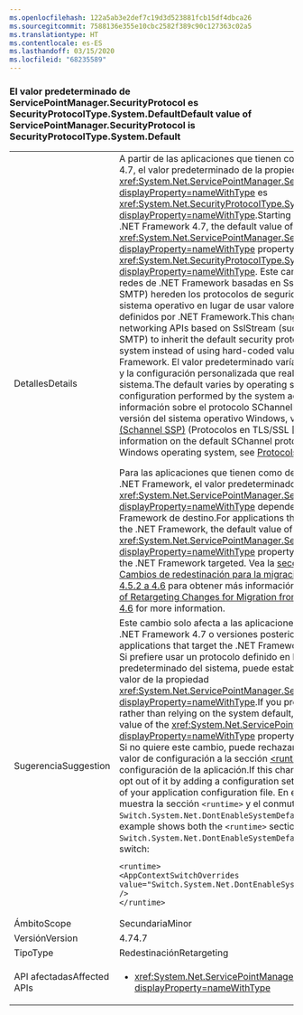 ```yaml
---
ms.openlocfilehash: 122a5ab3e2def7c19d3d523881fcb15df4dbca26
ms.sourcegitcommit: 7588136e355e10cbc2582f389c90c127363c02a5
ms.translationtype: HT
ms.contentlocale: es-ES
ms.lasthandoff: 03/15/2020
ms.locfileid: "68235589"
---
```

### <a name="default-value-of-servicepointmanagersecurityprotocol-is-securityprotocoltypesystemdefault"></a><span data-ttu-id="d43f8-101">El valor predeterminado de ServicePointManager.SecurityProtocol es SecurityProtocolType.System.Default</span><span class="sxs-lookup"><span data-stu-id="d43f8-101">Default value of ServicePointManager.SecurityProtocol is SecurityProtocolType.System.Default</span></span>

|   |   |
|---|---|
|<span data-ttu-id="d43f8-102">Detalles</span><span class="sxs-lookup"><span data-stu-id="d43f8-102">Details</span></span>|<span data-ttu-id="d43f8-103">A partir de las aplicaciones que tienen como destino .NET Framework 4.7, el valor predeterminado de la propiedad <xref:System.Net.ServicePointManager.SecurityProtocol?displayProperty=nameWithType> es <xref:System.Net.SecurityProtocolType.SystemDefault?displayProperty=nameWithType>.</span><span class="sxs-lookup"><span data-stu-id="d43f8-103">Starting with apps that target the .NET Framework 4.7, the default value of the <xref:System.Net.ServicePointManager.SecurityProtocol?displayProperty=nameWithType> property is <xref:System.Net.SecurityProtocolType.SystemDefault?displayProperty=nameWithType>.</span></span> <span data-ttu-id="d43f8-104">Este cambio permite que las API para redes de .NET Framework basadas en SslStream (como FTP, HTTPS y SMTP) hereden los protocolos de seguridad predeterminados del sistema operativo en lugar de usar valores codificados de forma rígida definidos por .NET Framework.</span><span class="sxs-lookup"><span data-stu-id="d43f8-104">This change allows .NET Framework networking APIs based on SslStream (such as FTP, HTTPS, and SMTP) to inherit the default security protocols from the operating system instead of using hard-coded values defined by the .NET Framework.</span></span> <span data-ttu-id="d43f8-105">El valor predeterminado varía según el sistema operativo y la configuración personalizada que realice el administrador del sistema.</span><span class="sxs-lookup"><span data-stu-id="d43f8-105">The default varies by operating system and any custom configuration performed by the system administrator.</span></span> <span data-ttu-id="d43f8-106">Para obtener información sobre el protocolo SChannel predeterminado en cada versión del sistema operativo Windows, vea [Protocols in TLS/SSL (Schannel SSP)](https://docs.microsoft.com/windows/desktop/SecAuthN/protocols-in-tls-ssl--schannel-ssp-) (Protocolos en TLS/SSL [Schannel SSP]).</span><span class="sxs-lookup"><span data-stu-id="d43f8-106">For information on the default SChannel protocol in each version of the Windows operating system, see [Protocols in TLS/SSL (Schannel SSP)](https://docs.microsoft.com/windows/desktop/SecAuthN/protocols-in-tls-ssl--schannel-ssp-).</span></span></p><span data-ttu-id="d43f8-107">Para las aplicaciones que tienen como destino una versión anterior de .NET Framework, el valor predeterminado de la propiedad <xref:System.Net.ServicePointManager.SecurityProtocol?displayProperty=nameWithType> depende de la versión de .NET Framework de destino.</span><span class="sxs-lookup"><span data-stu-id="d43f8-107">For applications that target an earlier version of the .NET Framework, the default value of the <xref:System.Net.ServicePointManager.SecurityProtocol?displayProperty=nameWithType> property depends on the version of the .NET Framework targeted.</span></span> <span data-ttu-id="d43f8-108">Vea la [sección Redes del artículo Cambios de redestinación para la migración desde .NET Framework 4.5.2 a 4.6](~/docs/framework/migration-guide/retargeting/4.5.2-4.6.md#networking) para obtener más información.</span><span class="sxs-lookup"><span data-stu-id="d43f8-108">See the [Networking section of Retargeting Changes for Migration from .NET Framework 4.5.2 to 4.6](~/docs/framework/migration-guide/retargeting/4.5.2-4.6.md#networking) for more information.</span></span>|
|<span data-ttu-id="d43f8-109">Sugerencia</span><span class="sxs-lookup"><span data-stu-id="d43f8-109">Suggestion</span></span>|<span data-ttu-id="d43f8-110">Este cambio solo afecta a las aplicaciones que tienen como destino .NET Framework 4.7 o versiones posteriores.</span><span class="sxs-lookup"><span data-stu-id="d43f8-110">This change affects applications that target the .NET Framework 4.7 or later versions.</span></span> <br><span data-ttu-id="d43f8-111">Si prefiere usar un protocolo definido en lugar de basarse en el valor predeterminado del sistema, puede establecer de forma explícita el valor de la propiedad <xref:System.Net.ServicePointManager.SecurityProtocol?displayProperty=nameWithType>.</span><span class="sxs-lookup"><span data-stu-id="d43f8-111">If you prefer to use a defined protocol rather than relying on the system default, you can explicitly set the value of the <xref:System.Net.ServicePointManager.SecurityProtocol?displayProperty=nameWithType> property.</span></span><br><span data-ttu-id="d43f8-112">Si no quiere este cambio, puede rechazarlo mediante la adición de un valor de configuración a la sección [\<runtime>](~/docs/framework/configure-apps/file-schema/runtime/runtime-element.md) del archivo de configuración de la aplicación.</span><span class="sxs-lookup"><span data-stu-id="d43f8-112">If this change is undesirable, you can opt out of it by adding a configuration setting to the [\<runtime>](~/docs/framework/configure-apps/file-schema/runtime/runtime-element.md) section of your application configuration file.</span></span> <span data-ttu-id="d43f8-113">En el ejemplo siguiente se muestra la sección <code>&lt;runtime&gt;</code> y el conmutador de rechazo <code>Switch.System.Net.DontEnableSystemDefaultTlsVersions</code>:</span><span class="sxs-lookup"><span data-stu-id="d43f8-113">The following example shows both the <code>&lt;runtime&gt;</code> section and the <code>Switch.System.Net.DontEnableSystemDefaultTlsVersions</code> opt-out switch:</span></span><pre><code class="lang-xml">&lt;runtime&gt;&#13;&#10;&lt;AppContextSwitchOverrides value=&quot;Switch.System.Net.DontEnableSystemDefaultTlsVersions=true&quot; /&gt;&#13;&#10;&lt;/runtime&gt;&#13;&#10;</code></pre>|
|<span data-ttu-id="d43f8-114">Ámbito</span><span class="sxs-lookup"><span data-stu-id="d43f8-114">Scope</span></span>|<span data-ttu-id="d43f8-115">Secundaria</span><span class="sxs-lookup"><span data-stu-id="d43f8-115">Minor</span></span>|
|<span data-ttu-id="d43f8-116">Versión</span><span class="sxs-lookup"><span data-stu-id="d43f8-116">Version</span></span>|<span data-ttu-id="d43f8-117">4.7</span><span class="sxs-lookup"><span data-stu-id="d43f8-117">4.7</span></span>|
|<span data-ttu-id="d43f8-118">Tipo</span><span class="sxs-lookup"><span data-stu-id="d43f8-118">Type</span></span>|<span data-ttu-id="d43f8-119">Redestinación</span><span class="sxs-lookup"><span data-stu-id="d43f8-119">Retargeting</span></span>|
|<span data-ttu-id="d43f8-120">API afectadas</span><span class="sxs-lookup"><span data-stu-id="d43f8-120">Affected APIs</span></span>|<ul><li><xref:System.Net.ServicePointManager.SecurityProtocol?displayProperty=nameWithType></li></ul>|
